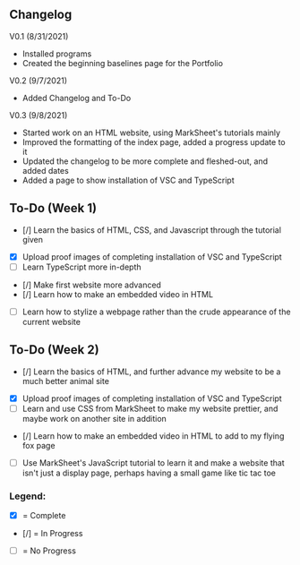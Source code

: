 ## Changelog
V0.1 (8/31/2021)
- Installed programs
- Created the beginning baselines page for the Portfolio

V0.2 (9/7/2021)
- Added Changelog and To-Do

V0.3 (9/8/2021)
- Started work on an HTML website, using MarkSheet's tutorials mainly
- Improved the formatting of the index page, added a progress update to it
- Updated the changelog to be more complete and fleshed-out, and added dates
- Added a page to show installation of VSC and TypeScript

## To-Do (Week 1)
- [/] Learn the basics of HTML, CSS, and Javascript through the tutorial given
- [x] Upload proof images of completing installation of VSC and TypeScript
- [ ] Learn TypeScript more in-depth
- [/] Make first website more advanced
- [/] Learn how to make an embedded video in HTML
- [ ] Learn how to stylize a webpage rather than the crude appearance of the current website

## To-Do (Week 2)
- [/] Learn the basics of HTML, and further advance my website to be a much better animal site
- [x] Upload proof images of completing installation of VSC and TypeScript
- [ ] Learn and use CSS from MarkSheet to make my website prettier, and maybe work on another site in addition
- [/] Learn how to make an embedded video in HTML to add to my flying fox page
- [ ] Use MarkSheet's JavaScript tutorial to learn it and make a website that isn't just a display page, perhaps having a small game like tic tac toe

### Legend: 
- [x] = Complete
- [/] = In Progress
- [ ] = No Progress 

<br>
